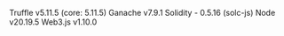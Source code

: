 Truffle v5.11.5 (core: 5.11.5)
Ganache v7.9.1
Solidity - 0.5.16 (solc-js)
Node v20.19.5
Web3.js v1.10.0
